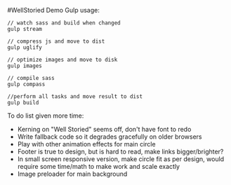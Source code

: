 #WellStoried Demo
Gulp usage: 

```
// watch sass and build when changed
gulp stream

// compress js and move to dist
gulp uglify

// optimize images and move to disk
gulp images

// compile sass
gulp compass

//perform all tasks and move result to dist
gulp build
```

To do list given more time:

* Kerning on "Well Storied" seems off, don't have font to redo
* Write fallback code so it degrades gracefully on older browsers
* Play with other animation effects for main circle
* Footer is true to design, but is hard to read, make links bigger/brighter?
* In small screen responsive version, make circle fit as per design, would require some time/math to make work and scale exactly
* Image preloader for main background
